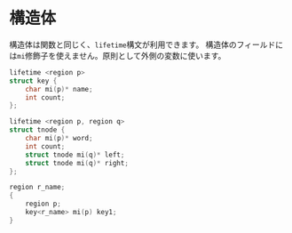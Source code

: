# 構造体
構造体は関数と同じく、`lifetime`構文が利用できます。
構造体のフィールドには`mi`修飾子を使えません。原則として外側の変数に使います。

```c
lifetime <region p>
struct key {
    char mi(p)* name;
    int count;
};

lifetime <region p, region q>
struct tnode {
    char mi(p)* word;
    int count;
    struct tnode mi(q)* left;
    struct tnode mi(q)* right;
};

region r_name;
{
    region p;
    key<r_name> mi(p) key1;
}
```


